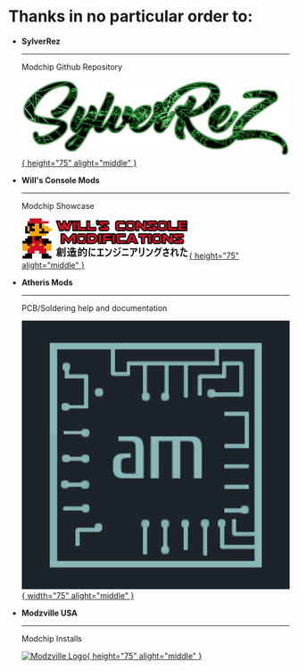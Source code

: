 # Thanks in no particular order to:


<div class="grid cards" markdown>

-   __SylverRez__

    ---

    Modchip Github Repository

    [![SylverRezLogo](thanks/SylverReZ_new_logo.png){ height="75" alight="middle" }](https://github.com/m4x10187/ps2-modchip-files)


-   __Will's Console Mods__

    ---

    Modchip Showcase

    [![Willsconsolemods](thanks/willsconsolemods.png){ height="75" alight="middle" }](https://www.willsconsolemodifications.co.uk/ps2-wiki/chips.php)


-   __Atheris Mods__

    ---

    PCB/Soldering help and documentation

    [![Atheris Logo](thanks/atherismods.bmp){ width="75" alight="middle" }](https://linktr.ee/atherismods)


-   __Modzville USA__

    ---

    Modchip Installs

    [![Modzville Logo](thanks/mvusalogo.avif){ height="75" alight="middle" }](https://modzvilleusa.com/)


</div>